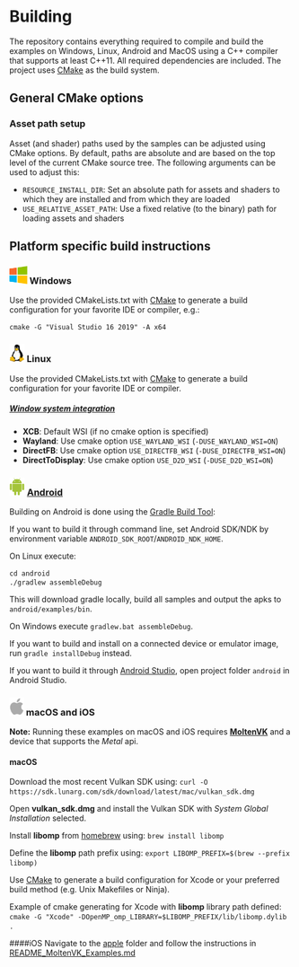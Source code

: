# Building

The repository contains everything required to compile and build the examples on Windows, Linux, Android and MacOS using a C++ compiler that supports at least C++11. All required dependencies are included. The project uses [CMake](https://cmake.org/) as the build system.

## General CMake options

### Asset path setup

Asset (and shader) paths used by the samples can be adjusted using CMake options. By default, paths are absolute and are based on the top level of the current CMake source tree. The following arguments can be used to adjust this:

- ```RESOURCE_INSTALL_DIR```: Set an absolute path for assets and shaders to which they are installed and from which they are loaded
- ```USE_RELATIVE_ASSET_PATH```: Use a fixed relative (to the binary) path for loading assets and shaders

## Platform specific build instructions

### <img src="./images/windowslogo.png" alt="" height="32px"> Windows
Use the provided CMakeLists.txt with [CMake](https://cmake.org) to generate a build configuration for your favorite IDE or compiler, e.g.:

```
cmake -G "Visual Studio 16 2019" -A x64
```

### <img src="./images/linuxlogo.png" alt="" height="32px"> Linux

Use the provided CMakeLists.txt with [CMake](https://cmake.org) to generate a build configuration for your favorite IDE or compiler.

##### [Window system integration](https://www.khronos.org/registry/vulkan/specs/1.0-wsi_extensions/html/vkspec.html#wsi)
- **XCB**: Default WSI (if no cmake option is specified)
- **Wayland**: Use cmake option ```USE_WAYLAND_WSI``` (```-DUSE_WAYLAND_WSI=ON```)
- **DirectFB**: Use cmake option ```USE_DIRECTFB_WSI``` (```-DUSE_DIRECTFB_WSI=ON```)
- **DirectToDisplay**: Use cmake option ```USE_D2D_WSI``` (```-DUSE_D2D_WSI=ON```)

### <img src="./images/androidlogo.png" alt="" height="32px"> [Android](android/)

Building on Android is done using the [Gradle Build Tool](https://gradle.org/):

If you want to build it through command line, set Android SDK/NDK by environment variable `ANDROID_SDK_ROOT`/`ANDROID_NDK_HOME`.

On Linux execute:

```
cd android
./gradlew assembleDebug
```
This will download gradle locally, build all samples and output the apks to ```android/examples/bin```.

On Windows execute ```gradlew.bat assembleDebug```.

If you want to build and install on a connected device or emulator image, run ```gradle installDebug``` instead.

If you want to build it through [Android Studio](https://developer.android.com/studio), open project folder ```android``` in Android Studio.

### <img src="./images/applelogo.png" alt="" height="32px"> macOS and iOS

**Note:** Running these examples on macOS and iOS requires [**MoltenVK**](https://github.com/KhronosGroup/MoltenVK) and a device that supports the *Metal* api.

#### macOS
Download the most recent Vulkan SDK using:
```curl -O https://sdk.lunarg.com/sdk/download/latest/mac/vulkan_sdk.dmg```

Open **vulkan_sdk.dmg** and install the Vulkan SDK with *System Global Installation* selected.

Install **libomp** from [homebrew](https://brew.sh) using:
```brew install libomp```

Define the **libomp** path prefix using:
```export LIBOMP_PREFIX=$(brew --prefix libomp)```

Use [CMake](https://cmake.org) to generate a build configuration for Xcode or your preferred build method (e.g. Unix Makefiles or Ninja).

Example of cmake generating for Xcode with **libomp** library path defined:
```cmake -G "Xcode" -DOpenMP_omp_LIBRARY=$LIBOMP_PREFIX/lib/libomp.dylib .```

####iOS
Navigate to the [apple](apple/) folder and follow the instructions in [README\_MoltenVK_Examples.md](apple/README_MoltenVK_Examples.md)
